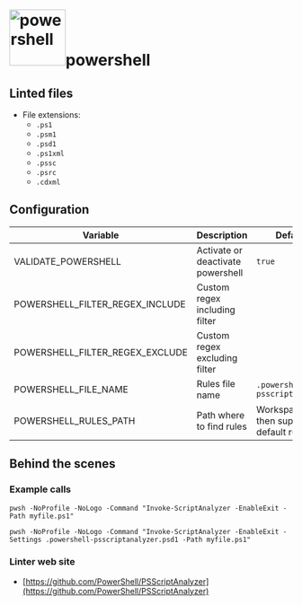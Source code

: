 <!-- markdownlint-disable MD033 MD041 -->
<!-- Generated by .automation/build.py, please do not update manually -->
# <a href="https://github.com/PowerShell/PSScriptAnalyzer" target="blank" title="Visit linter Web Site"><img src="https://github.com/PowerShell/PSScriptAnalyzer/raw/master/logo.png" alt="powershell" height="100px"></a>powershell
## Linted files

- File extensions:
  - `.ps1`
  - `.psm1`
  - `.psd1`
  - `.ps1xml`
  - `.pssc`
  - `.psrc`
  - `.cdxml`
## Configuration

| Variable | Description | Default value |
| ----------------- | -------------- | -------------- |
| VALIDATE_POWERSHELL | Activate or deactivate powershell | `true` |
| POWERSHELL_FILTER_REGEX_INCLUDE | Custom regex including filter |  |
| POWERSHELL_FILTER_REGEX_EXCLUDE | Custom regex excluding filter |  |
| POWERSHELL_FILE_NAME | Rules file name | `.powershell-psscriptanalyzer.psd1` |
| POWERSHELL_RULES_PATH | Path where to find rules | Workspace folder, then super-linter default rules |

## Behind the scenes

### Example calls

```shell
pwsh -NoProfile -NoLogo -Command "Invoke-ScriptAnalyzer -EnableExit -Path myfile.ps1"
```

```shell
pwsh -NoProfile -NoLogo -Command "Invoke-ScriptAnalyzer -EnableExit -Settings .powershell-psscriptanalyzer.psd1 -Path myfile.ps1"
```

### Linter web site
- [https://github.com/PowerShell/PSScriptAnalyzer](https://github.com/PowerShell/PSScriptAnalyzer)

